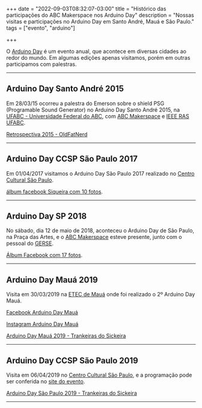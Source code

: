 +++
date = "2022-09-03T08:32:07-03:00" 
title = "Histórico das participações do ABC Makerspace nos Arduino Day" 
description = "Nossas visitas e participações no Arduino Day em Santo André, Mauá e São Paulo." 
tags = ["evento", "arduino"]

+++

O [Arduino Day]() é um evento anual, que acontece em diversas cidades ao redor do mundo.
Em algumas edições apenas visitamos, porém em outras participamos com palestras.

________________________________________



## Arduino Day Santo André 2015
Em 28/03/15 ocorreu a palestra do Emerson sobre o shield PSG (Programable Sound Generator) no Arduino Day Santo André 2015, na [UFABC - Universidade Federal do ABC](https://www.ufabc.edu.br/), com [ABC Makerspace](https://abcmakerspace.com.br/) e [IEEE RAS UFABC](https://www.facebook.com/IEEERASUFABC/).

[Retrospectiva 2015 - OldFatNerd](https://oldfatnerd.blogspot.com/2016/02/minha-restrospectiva-2015.html)
________________________________________
## Arduino Day CCSP São Paulo 2017
Em 01/04/2017 visitamos o Arduino Day São Paulo 2017 realizado no [Centro Cultural São Paulo](http://centrocultural.sp.gov.br/).

[álbum facebook Siqueira com 10 fotos](https://www.facebook.com/media/set/?set=a.1365457086866888&type=3).
________________________________________
## Arduino Day SP 2018

No sábado, dia 12 de maio de 2018, aconteceu o Arduino Day de São Paulo, na Praça das Artes, e o [ABC Makerspace](https://abcmakerspace.com.br/) esteve presente, junto com o pessoal do [GERSE](https://www.facebook.com/gerserobot/).

[Álbum Facebook com 17 fotos](https://www.facebook.com/media/set/?set=a.2040208966246446&type=3).
________________________________________
## Arduino Day Mauá 2019
Visita em 30/03/2019 na [ETEC de Mauá](http://www.etecdemaua.com.br/) onde foi realizado o 2º Arduino Day Mauá.

[Facebook Arduino Day Mauá](https://www.facebook.com/arduinodaymaua/)

[Instagram Arduino Day Mauá](https://www.instagram.com/arduinodaymaua/)

[Arduino Day Mauá 2019 - Trankeiras do Sickeira](https://sickeira.blogspot.com/2019/04/arduino-day-maua-2019.html)
________________________________________
## Arduino Day CCSP São Paulo 2019

Visita em 06/04/2019 no [Centro Cultural São Paulo](http://centrocultural.sp.gov.br/), e a programação pode ser conferida no [site do evento](https://fablablivresp.github.io/arduinodaysp/#).

[Arduino Day São Paulo 2019 - Trankeiras do Sickeira](https://sickeira.blogspot.com/2019/04/arduino-day-sao-paulo-2019.html)
________________________________________


